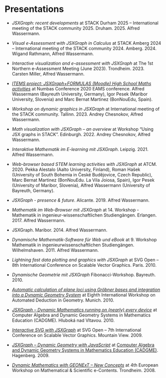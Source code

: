 # Presentations

<style>
#section-presentations ul li {
   margin-bottom: 20px;
}
</style>

- _JSXGraph: recent developments_ at STACK Durham 2025 – International meeting of the STACK community 2025. Druham. 2025. Alfred Wassermann.  
 
- _Visual e-Assessment with JSXGraph in Calculus_ at STACK Amberg 2024 – International meeting of the STACK community 2024. Amberg. 2024. Wigand Rathmann, Alfred Wassermann.  

- _Interactive visualization and e-assessment with JSXGraph_ at The 1st Northern e-Assessment Meeting (June 2023). Trondheim. 2023. Carsten Miller, Alfred Wassermann.  

- _<a href="https://eams.ncl.ac.uk/sessions/2020/items-project-jsxgraph-formulas-moodle-high-school-maths-activities/" target="_blank">ITEMS project: JSXGraph+FORMULAS (Moodle) High School Maths activities</a>_ at Numbas Conference 2020 EAMS conference. Alfred Wassermann (Bayreuth University, Germany), Igor Pesek (Maribor University, Slovenia) and Marc Bernat Martinez (BonNouEdu, Spain).  

- _Workshop on dynamic graphics in JSXGraph_ at  International meeting of the STACK community. Tallinn. 2023. Andrey Chesnokov, Alfred Wassermann.  

- _Math visualization with JSXGraph – an overview_ at Workshop “Using JSX graphs in STACK”. Edinburgh. 2022. Andrey Chesnokov, Alfred Wassermann.  

- _Interaktive Mathematik im E-learning mit JSXGraph_. Leipzig. 2021. Alfred Wassermann.  

- _Web-browser based STEM learning activities with JSXGraph_ at ATCM. 2020. Pekka Alestalo (Aalto University, Finland), 
  Roman Hašek (University of South Bohemia in České Budějovice, Czech Republic),
  Marc Bernat Martinez (BonNouEdu. La Vila Joiosa, Spain),
  Igor Pesek (University of Maribor, Slovenia),
  Alfred Wassermann (University of Bayreuth, Germany).  

- _JSXGraph - presence & future_. Alicante. 2019. Alfred Wassermann.  

- _Mathematik im Web-Browser mit JSXGraph_ at 14. Workshop - Mathematik in ingenieur-wissenschaftlichen Studiengängen. Erlangen. 2017. Alfred Wassermann.  

- JSXGraph. Maribor. 2014. Alfred Wassermann.  

- _Dynamische Mathematik-Software für Web und eBook_ at 9. Workshop Mathematik in ingenieurwissenschaftlichen Studiengängen. Wilhelmshaven. 2011. Alfred Wassermann.  
       
- _Lightning fast data plotting and graphics with JSXGraph_ at SVG Open – 8th International Conference on Scalable Vector Graphics. Paris. 2010.    

- _Dynamische Geometrie mit JSXGraph_ Fibonacci-Workshop. Bayreuth. 2010.  

- _<a href="/media/pdf/presentations/automaticcalculation.pdf" target="_blank">Automatic calculation of plane loci using Gröbner bases and integration into a Dynamic Geometry System</a>_ at Eighth International Workshop on Automated Deduction in Geometry. Munich. 2010.  

- _<a href="https://jsxgraph.uni-bayreuth.de/talks/cadgme10/talk/#slide1" target="_blank">JSXGraph – Dynamic Mathematics running on (nearly) every device</a>_ at Computer Algebra and Dynamic Geometry Systems in Mathematics Education (CADGME). Hluboká nad Vltavou. 2010.  

- _<a href="https://jsxgraph.uni-bayreuth.de/talks/svgopen09/presentation/index.html" target="_blank">Interactive SVG with JSXGraph</a>_ at SVG Open – 7th International Conference on Scalable Vector Graphics. Mountain View. 2009.  

- _<a href="https://jsxgraph.uni-bayreuth.de/talks/cadgme09/talk/" target="_blank">JSXGraph – Dynamic Geometry with JavaScript</a>_ at <a href="https://www3.risc.jku.at/conferences/cadgme2009/" target="_blank"> Computer Algebra and Dynamic Geometry Systems in Mathematics Education (CADGME)</a>. Hagenberg. 2009.  

- _<a href="/media/pdf/presentations/dynamicmathematics.pdf" target="_blank">Dynamic Mathematics with GEONExT – New Concepts</a>_ at 4th European Workshop on Mathematical & Scientific e-Contents. Trondheim. 2008.
